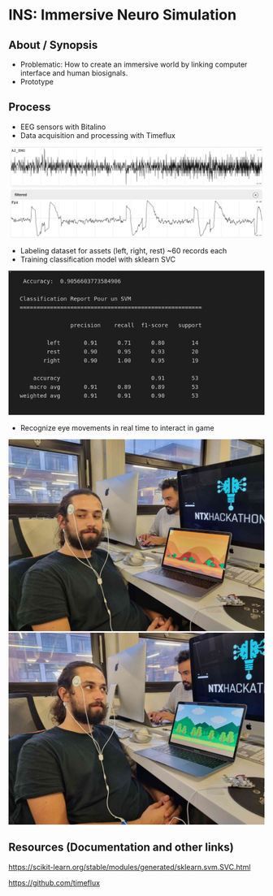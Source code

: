 # INS: Immersive Neuro Simulation

## About / Synopsis

* Problematic: How to create an immersive world by linking computer interface and human biosignals.
* Prototype

## Process

* EEG sensors with Bitalino
* Data acquisition and processing with Timeflux

![emg_eeg](/assets/emg_eeg_right_eye.png)

* Labeling dataset for assets (left, right, rest) ~60 records each 
* Training classification model with sklearn SVC

![svm_report](/assets/svm_report.png)

* Recognize eye movements in real time to interact in game

![img1](/assets/img1.jpg)
![img2](/assets/img2.jpg)

## Resources (Documentation and other links)

https://scikit-learn.org/stable/modules/generated/sklearn.svm.SVC.html

https://github.com/timeflux
